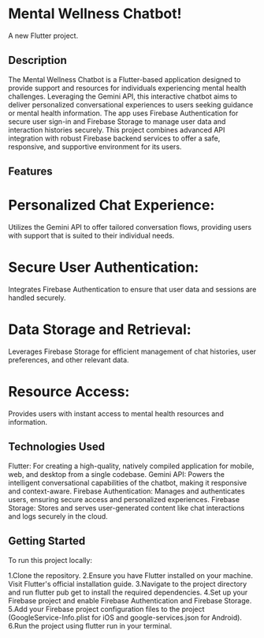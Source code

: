 # Mental Wellness Chatbot!

A new Flutter project.
## Description
The Mental Wellness Chatbot is a Flutter-based application designed to provide support and resources for individuals experiencing mental health challenges. Leveraging the Gemini API, this interactive chatbot aims to deliver personalized conversational experiences to users seeking guidance or mental health information. The app uses Firebase Authentication for secure user sign-in and Firebase Storage to manage user data and interaction histories securely. This project combines advanced API integration with robust Firebase backend services to offer a safe, responsive, and supportive environment for its users.

## Features
# Personalized Chat Experience: 
Utilizes the Gemini API to offer tailored conversation flows, providing users with support that is suited to their individual needs.
# Secure User Authentication: 
Integrates Firebase Authentication to ensure that user data and sessions are handled securely.
# Data Storage and Retrieval: 
Leverages Firebase Storage for efficient management of chat histories, user preferences, and other relevant data.
# Resource Access:
Provides users with instant access to mental health resources and information.

## Technologies Used

Flutter: For creating a high-quality, natively compiled application for mobile, web, and desktop from a single codebase.
Gemini API: Powers the intelligent conversational capabilities of the chatbot, making it responsive and context-aware.
Firebase Authentication: Manages and authenticates users, ensuring secure access and personalized experiences.
Firebase Storage: Stores and serves user-generated content like chat interactions and logs securely in the cloud.

## Getting Started

To run this project locally:

1.Clone the repository.
2.Ensure you have Flutter installed on your machine. Visit Flutter's official installation guide.
3.Navigate to the project directory and run flutter pub get to install the required dependencies.
4.Set up your Firebase project and enable Firebase Authentication and Firebase Storage.
5.Add your Firebase project configuration files to the project (GoogleService-Info.plist for iOS and google-services.json for Android).
6.Run the project using flutter run in your terminal.

